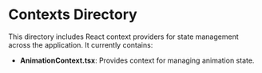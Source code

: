 # Contexts Directory

This directory includes React context providers for state management across the application. It currently contains:

- **AnimationContext.tsx**: Provides context for managing animation state. 